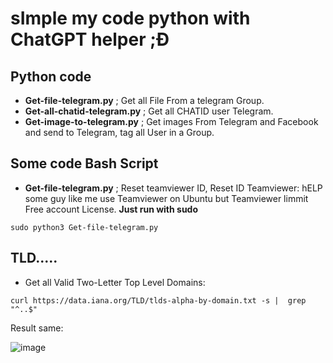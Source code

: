 # sImple my code python with ChatGPT helper ;Đ

## Python code
- **Get-file-telegram.py** ; Get all File From a telegram Group.
- **Get-all-chatid-telegram.py** ; Get all CHATID user Telegram.
- **Get-image-to-telegram.py** ; Get images From Telegram and Facebook and send to Telegram, tag all User in a Group.

## Some code Bash Script

- **Get-file-telegram.py** ; Reset teamviewer ID, Reset ID Teamviewer: hELP some guy like me use Teamviewer on Ubuntu but Teamviewer limmit Free account License. **Just run with sudo**
```
sudo python3 Get-file-telegram.py
```


## TLD.....
- Get all Valid Two-Letter Top Level Domains:

`
curl https://data.iana.org/TLD/tlds-alpha-by-domain.txt -s |  grep "^..$"
`

Result same:

![image](https://github.com/Tadjmen/LearningNOTE/assets/25518949/2e04d9d7-3696-4d96-a5cb-169a9b542c44)


